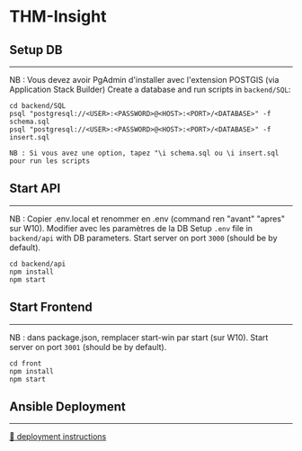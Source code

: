 # THM-Insight

## Setup DB
---
NB : Vous devez avoir PgAdmin d'installer avec l'extension POSTGIS (via Application Stack Builder)
Create a database and run scripts in `backend/SQL`:
```
cd backend/SQL
psql "postgresql://<USER>:<PASSWORD>@<HOST>:<PORT>/<DATABASE>" -f schema.sql
psql "postgresql://<USER>:<PASSWORD>@<HOST>:<PORT>/<DATABASE>" -f insert.sql

NB : Si vous avez une option, tapez "\i schema.sql ou \i insert.sql pour run les scripts
```

## Start API
---
NB : Copier .env.local et renommer en .env (command ren "avant" "apres" sur W10). Modifier avec les paramètres de la DB
Setup `.env` file in `backend/api` with DB parameters.
Start server on port `3000` (should be by default).

```
cd backend/api
npm install
npm start
```

## Start Frontend
---
NB : dans package.json, remplacer start-win par start (sur W10). 
Start server on port `3001` (should be by default).
```
cd front
npm install
npm start
```

## Ansible Deployment
---

[:link: deployment instructions](ansible/README.md)

